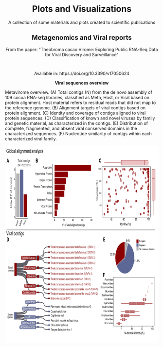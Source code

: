 <div align="center">
  
  <p align="center">
    <h1>Plots and Visualizations</h1>
    <p>A collection of some materials and plots created to scientific publications</p>
  </p>
</div>

  <h2 align="center">Metagenomics and Viral reports</h2>
  <p align="center">From the paper: "Theobroma cacao Virome: Exploring Public RNA-Seq Data for Viral Discovery and Surveillance"</p>

  <br>
<p align="center">Available in: https://doi.org/10.3390/v17050624</p>

<p align="center">
  <strong>Viral sequences overview</strong>
  <p>Metavirome overview. (A) Total contigs (N) from the de novo assembly of 109 cocoa RNA-seq libraries, classified as Meta, Host, or Viral based on protein alignment. Host material refers to residual reads that did not map to the reference genome. (B) Alignment targets of viral contigs based on protein alignment. (C) Identity and coverage of contigs aligned to viral protein sequences. (D) Classification of known and novel viruses by family and genetic material, as characterized in the contigs. (E) Distribution of complete, fragmented, and absent viral conserved domains in the characterized sequences. (F) Nucleotide similarity of contigs within each characterized viral family.</p>
</p>
<img src="https://raw.githubusercontent.com/gabrielvpina/dataViz/refs/heads/main/figures/data_report.png" width="850" height="650">
